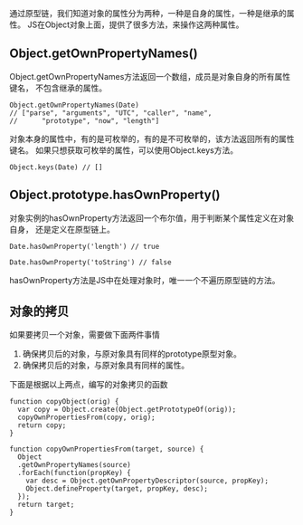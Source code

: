 通过原型链，我们知道对象的属性分为两种，一种是自身的属性，一种是继承的属性。
JS在Object对象上面，提供了很多方法，来操作这两种属性。

## Object.getOwnPropertyNames()
Object.getOwnPropertyNames方法返回一个数组，成员是对象自身的所有属性键名，
不包含继承的属性。

    Object.getOwnPropertyNames(Date)
    // ["parse", "arguments", "UTC", "caller", "name",
    //      "prototype", "now", "length"]

对象本身的属性中，有的是可枚举的，有的是不可枚举的，该方法返回所有的属性键名。
如果只想获取可枚举的属性，可以使用Object.keys方法。

    Object.keys(Date) // []

## Object.prototype.hasOwnProperty()
对象实例的hasOwnProperty方法返回一个布尔值，用于判断某个属性定义在对象自身，
还是定义在原型链上。

    Date.hasOwnProperty('length') // true

    Date.hasOwnProperty('toString') // false

hasOwnProperty方法是JS中在处理对象时，唯一一个不遍历原型链的方法。

## 对象的拷贝
如果要拷贝一个对象，需要做下面两件事情

1. 确保拷贝后的对象，与原对象具有同样的prototype原型对象。
2. 确保拷贝后的对象，与原对象具有同样的属性。

下面是根据以上两点，编写的对象拷贝的函数

    function copyObject(orig) {
      var copy = Object.create(Object.getPrototypeOf(orig));
      copyOwnPropertiesFrom(copy, orig);
      return copy;
    }

    function copyOwnPropertiesFrom(target, source) {
      Object
      .getOwnPropertyNames(source)
      .forEach(function(propKey) {
        var desc = Object.getOwnPropertyDescriptor(source, propKey);
        Object.defineProperty(target, propKey, desc);
      });
      return target;
    }



